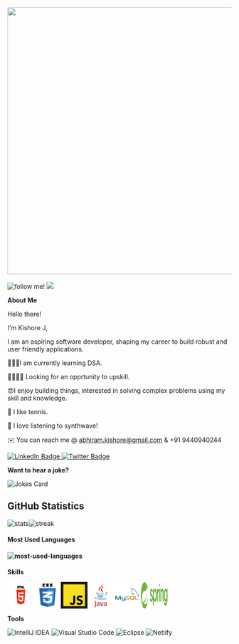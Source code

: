 <div align="center">
  <img src="https://media3.giphy.com/media/WtTnAfZn6aVJfBzlN3/giphy.gif?cid=ecf05e477zfwvht65j1ox8sy3p1f008wucnm64w7nxlpreyr&rid=giphy.gif&ct=g" width="800" height="600"/>
</div>

![follow me!](https://img.shields.io/github/followers/jkka777.svg?style=social&label=Follow&maxAge=2592000)   ![](https://komarev.com/ghpvc/?username=jkka777)

**About Me**

Hello there!

I'm Kishore J,

I am an aspiring software developer, shaping my career to build robust and user friendly applications.

👨🏽‍💻I am currently learning DSA.

🫱🏽‍🫲🏽 Looking for an opprtunity to upskill.

😍I enjoy building things, interested in solving complex problems using my skill and knowledge.

🎾 I like tennis.

🎵 I love listening to synthwave!

✉️ You can reach me @ abhiram.kishore@gmail.com & +91 9440940244

<div id="badges">
  <a href="https://www.linkedin.com/in/kishore-j-8986bb235/">
    <img src="https://img.shields.io/badge/LinkedIn-blue?style=for-the-badge&logo=linkedin&logoColor=white" alt="LinkedIn Badge"/>
  </a>
  <a href="https://twitter.com/hxh_kishore">
    <img src="https://img.shields.io/badge/Twitter-blue?style=for-the-badge&logo=twitter&logoColor=white" alt="Twitter Badge"/>
  </a>
</div>

**Want to hear a joke?**

![Jokes Card](https://readme-jokes.vercel.app/api)

<div>
  <h2>GitHub Statistics</h2>
  <div style="display:flex;">
    <img src="https://github-readme-stats.vercel.app/api?username=jkka777&theme=buefy&show_icons=true" alt="stats" />
    <img src="https://github-readme-streak-stats.herokuapp.com?user=jkka777&hide_border=false&date_format=j%20M%5B%20Y%5D" alt="streak" />
  </div>
  <h4>Most Used Languages<h4/>
  <div>
    <img src="https://github-readme-stats.vercel.app/api/top-langs/?username=jkka777&layout=compact" alt="most-used-languages" />
  </div>
</div>

**Skills**


<div style="display:flex;">
    <img style="height:60px;width:60px;" src="/images/html.webp" alt="html-logo"/>
    <img style="height:60px;width:60px;" src="/images/css.webp" alt="css-logo"/>
    <img style="height:60px;width:60px;" src="/images/javascript.webp" alt="javascript-logo"/>
    <img style="height:60px;width:60px;" src="/images/java.webp" alt="java-logo"/>
    <img style="height:60px;width:60px;" src="/images/mysql.webp" alt="mysql-logo"/>
    <img style="height:60px;width:60px;" src="/images/spring.webp" alt="spring-logo"/>
</div>
  
**Tools**

![IntelliJ IDEA](https://img.shields.io/badge/IntelliJIDEA-000000.svg?style=for-the-badge&logo=intellij-idea&logoColor=white)   ![Visual Studio Code](https://img.shields.io/badge/Visual%20Studio%20Code-0078d7.svg?style=for-the-badge&logo=visual-studio-code&logoColor=white)   ![Eclipse](https://img.shields.io/badge/Eclipse-FE7A16.svg?style=for-the-badge&logo=Eclipse&logoColor=white)  ![Netlify](https://img.shields.io/badge/Netlify-00C7B7?style=for-the-badge&logo=netlify&logoColor=white)







